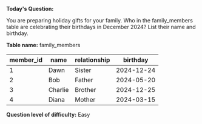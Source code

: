 **Today's Question:**

You are preparing holiday gifts for your family. Who in the family_members table are celebrating their birthdays in December 2024? List their name and birthday.

**Table name:** family_members

| member_id | name    | relationship | birthday   |
|-----------|---------|--------------|------------|
| 1         | Dawn    | Sister       | 2024-12-24 |
| 2         | Bob     | Father       | 2024-05-20 |
| 3         | Charlie | Brother      | 2024-12-25 |
| 4         | Diana   | Mother       | 2024-03-15 |


**Question level of difficulty:**
Easy
